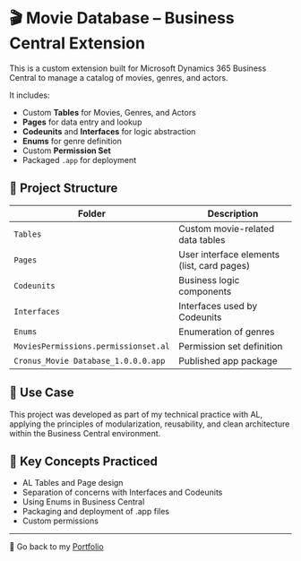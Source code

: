# 🎬 Movie Database – Business Central Extension

This is a custom extension built for Microsoft Dynamics 365 Business Central to manage a catalog of movies, genres, and actors.

It includes:

- Custom **Tables** for Movies, Genres, and Actors
- **Pages** for data entry and lookup
- **Codeunits** and **Interfaces** for logic abstraction
- **Enums** for genre definition
- Custom **Permission Set**
- Packaged `.app` for deployment

## 📂 Project Structure

| Folder | Description |
|--------|-------------|
| `Tables` | Custom movie-related data tables |
| `Pages` | User interface elements (list, card pages) |
| `Codeunits` | Business logic components |
| `Interfaces` | Interfaces used by Codeunits |
| `Enums` | Enumeration of genres |
| `MoviesPermissions.permissionset.al` | Permission set definition |
| `Cronus_Movie Database_1.0.0.0.app` | Published app package |

## 🔧 Use Case

This project was developed as part of my technical practice with AL, applying the principles of modularization, reusability, and clean architecture within the Business Central environment.

## 🧪 Key Concepts Practiced

- AL Tables and Page design
- Separation of concerns with Interfaces and Codeunits
- Using Enums in Business Central
- Packaging and deployment of .app files
- Custom permissions

---

📁 Go back to my [Portfolio](https://github.com/anneliseayres/portfolio)

